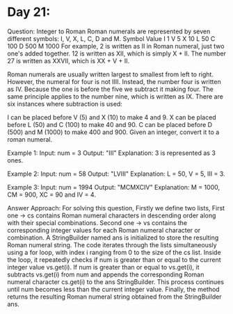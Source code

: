 # Day 21:
Question: Integer to Roman
Roman numerals are represented by seven different symbols: I, V, X, L, C, D and M.
Symbol       Value
I             1
V             5
X             10
L             50
C             100
D             500
M             1000
For example, 2 is written as II in Roman numeral, just two one's added together. 12 is written as XII, which is simply X + II. The number 27 is written as XXVII, which is XX + V + II.

Roman numerals are usually written largest to smallest from left to right. However, the numeral for four is not IIII. Instead, the number four is written as IV. Because the one is before the five we subtract it making four. The same principle applies to the number nine, which is written as IX. There are six instances where subtraction is used:

I can be placed before V (5) and X (10) to make 4 and 9. 
X can be placed before L (50) and C (100) to make 40 and 90. 
C can be placed before D (500) and M (1000) to make 400 and 900.
Given an integer, convert it to a roman numeral.

 
Example 1:
Input: num = 3
Output: "III"
Explanation: 3 is represented as 3 ones.

Example 2:
Input: num = 58
Output: "LVIII"
Explanation: L = 50, V = 5, III = 3.

Example 3:
Input: num = 1994
Output: "MCMXCIV"
Explanation: M = 1000, CM = 900, XC = 90 and IV = 4.


Answer Approach:
For solving this question,
Firstly we define two lists,
First one -> cs contains Roman numeral characters in descending order along with their special combinations.
Second one -> vs contains the corresponding integer values for each Roman numeral character or combination.
A StringBuilder named ans is initialized to store the resulting Roman numeral string.
The code iterates through the lists simultaneously using a for loop, with index i ranging from 0 to the size of the cs list.
Inside the loop, it repeatedly checks if num is greater than or equal to the current integer value vs.get(i).
If num is greater than or equal to vs.get(i), it subtracts vs.get(i) from num and appends the corresponding Roman numeral character cs.get(i) to the ans StringBuilder.
This process continues until num becomes less than the current integer value.
Finally, the method returns the resulting Roman numeral string obtained from the StringBuilder ans.